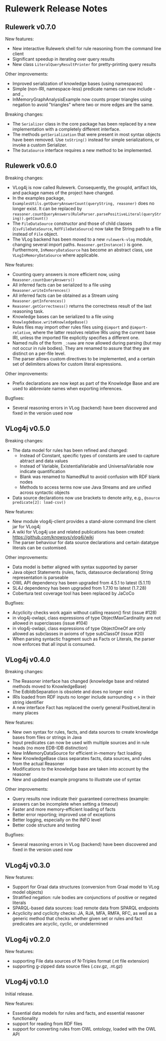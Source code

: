 Rulewerk Release Notes
======================

Rulewerk v0.7.0
---------------

New features:
* New interactive Rulewerk shell for rule reasoning from the command line client 
* Significant speedup in iterating over query results
* New class `LiteralQueryResultPrinter` for pretty-printing query results

Other improvements:
* Improved serialization of knowledge bases (using namespaces)
* Simple (non-IRI, namespace-less) predicate names can now include - and _
* InMemoryGraphAnalysisExample now counts proper triangles using negation to avoid "triangles" where
  two or more edges are the same.
  
Breaking changes:
* The `Serializer` class in the core package has been replaced by a new implementation
  with a completely different interface. 
* The methods `getSerialization` that were present in most syntax objects have been removed. Use `toString()` instead for simple serializations, or invoke a custom Serializer.
* The `DataSource` interface requires a new method to be implemented. 

Rulewerk v0.6.0
---------------

Breaking changes:
* VLog4j is now called Rulewerk. Consequently, the groupId, artifact Ids, and package names
  of the project have changed.
* In the examples package, `ExamplesUtils.getQueryAnswerCount(queryString, reasoner)` does no
  longer exist. It can be replaced by
  `reasoner.countQueryAnswers(RuleParser.parsePositiveLiteral(queryString)).getCount()`
* The `FileDataSource` constructor and those of child classes (`CsvFileDataSource`, `RdfFileDataSource`)
  now take the String path to a file instead of `File` object.
* The VLog backend has been moved to a new `rulewerk-vlog` module,
  changing several import paths. `Reasoner.getInstance()` is
  gone. Furthermore, `InMemoryDataSource` has become an abstract class,
  use `VLogInMemoryDataSource` where applicable.

New features:
* Counting query answers is more efficient now, using `Reasoner.countQueryAnswers()`
* All inferred facts can be serialized to a file using `Reasoner.writeInferences()`
* All inferred facts can be obtained as a Stream using `Reasoner.getInferences()`
* `Reasoner.getCorrectness()` returns the correctness result of the last reasoning task.
* Knowledge bases can be serialized to a file using `KnowlegdeBase.writeKnowledgeBase()`
* Rules files may import other rules files using `@import` and
  `@import-relative`, where the latter resolves relative IRIs using
  the current base IRI, unless the imported file explicitly specifies
  a different one.
* Named nulls of the form `_:name` are now allowed during parsing (but
  may not occur in rule bodies). They are renamed to assure that they
  are distinct on a per-file level.
* The parser allows custom directives to be implemented, and a certain
  set of delimiters allows for custom literal expressions.

Other improvements:
* Prefix declarations are now kept as part of the Knowledge Base and
  are used to abbreviate names when exporting inferences.

Bugfixes:
* Several reasoning errors in VLog (backend) have been discovered and fixed in the version used now

VLog4j v0.5.0
-------------

Breaking changes:
* The data model for rules has been refined and changed:
  * Instead of Constant, specific types of constants are used to capture abtract and data values
  * Instead of Variable, ExistentialVariable and UniversalVariable now indicate quantification
  * Blank was renamed to NamedNull to avoid confusion with RDF blank nodes
  * Methods to access terms now use Java Streams and are unified across syntactic objects
* Data source declarations now use brackets to denote arity, e.g., `@source predicate[2]: load-csv()`

New features:
* New module vlog4j-client provides a stand-alone command line client jar for VLog4j
* A wiki for VLog4j use and related publications has been created: https://github.com/knowsys/vlog4j/wiki
* The parser behaviour for data source declarations and certain datatype literals can be customised.

Other improvements:
* Data model is better aligned with syntax supported by parser
* Java object Statements (rules, facts, datasource declarations) String representation is parseable
* OWL API dependency has been upgraded from 4.5.1 to latest (5.1.11)
* SL4J dependency has been upgraded from 1.7.10 to latest (1.7.28)
* Cobertura test coverage tool has been replaced by JaCoCo

Bugfixes:
* Acyclicity checks work again without calling reason() first (issue #128)
* in vlog4j-owlapi, class expressions of type ObjectMaxCardinality are not allowed in superclasses (issue #104)
* in vlog4j-owlapi, class expressions of type ObjectOneOf are only allowed as subclasses in axioms of type subClassOf (issue  #20)
* When parsing syntactic fragment such as Facts or Literals, the parser now enforces that all input is consumed.

VLog4j v0.4.0
-------------

Breaking changes:
* The Reasoner interface has changed (knowledge base and related methods moved to KnowledgeBase)
* The EdbIdbSeparation is obsolete and does no longer exist
* IRIs loaded from RDF inputs no longer include surrounding < > in their string identifier
* A new interface Fact has replaced the overly general PositiveLiteral in many places

New features:
* New own syntax for rules, facts, and data sources to create knowledge bases from files or strings in Java
* Input predicates can now be used with multiple sources and in rule heads (no more EDB-IDB distinction)
* New InMemoryDataSource for efficient in-memory fact loading
* New KnowledgeBase class separates facts, data sources, and rules from the actual Reasoner
* Modifications to the knowledge base are taken into account by the reasoner
* New and updated example programs to illustrate use of syntax

Other improvements:
* Query results now indicate their guaranteed correctness (example: answers can be incomplete when setting a timeout)
* Faster and more memory-efficient loading of facts
* Better error reporting; improved use of exceptions
* Better logging, especially on the INFO level
* Better code structure and testing

Bugfixes:
* Several reasoning errors in VLog (backend) have been discovered and fixed in the version used now


VLog4j v0.3.0
-------------

New features:
* Support for Graal data structures (conversion from Graal model to VLog model objects)
* Stratified negation: rule bodies are conjunctions of positive or negated literals
* SPARQL-based data sources: load remote data from SPARQL endpoints
* Acyclicity and cyclicity checks: JA, RJA, MFA, RMFA, RFC, as well as a generic method that checks whether given set or rules and fact predicates are acyclic, cyclic, or undetermined

VLog4j v0.2.0
-------------

New features:
* supporting File data sources of N-Triples format (.nt file extension)
* supporting g-zipped data source files (.csv.gz, .nt.gz)

VLog4j v0.1.0
-------------

Initial release.

New features:
* Essential data models for rules and facts, and essential reasoner functionality
* support for reading from RDF files
* support for converting rules from OWL ontology, loaded with the OWL API
